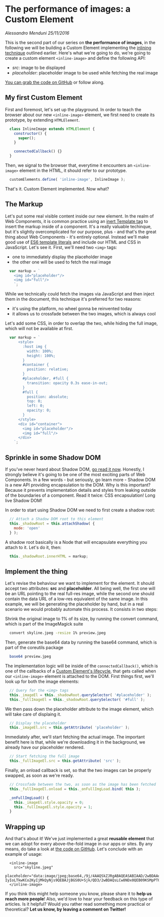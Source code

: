 # The performance of images: a Custom Element
_Alessandro Menduni_ _25/11/2016_

This is the second part of our series on **the performance of images**, in the following we will be building a Custom Element implementing the [inlining technique](https://westwingsolutions.com/articles/blog/image-inlining) outlined earlier. Here's what we're going to do, we're going to create a custom element `<inline-image>` and define the following API:
- _src_: image to be displayed
- _placeholder_: placeholder image to be used while fetching the real image

[You can grab the code on GitHub](https://github.com/west-wing-solutions/blog-samples/tree/master/custom-elements/InlineImage) or follow along.

## My first Custom Element
First and foremost, let's set up the playground. In order to teach the browser about our new `<inline-image>` element, we first need to create its prototype, by extending  `HTMLElement`.

```javascript
  class InlineImage extends HTMLElement {
    constructor() {
      super();
    }

    connectedCallback() {}
  }
```

Then, we signal to the browser that, everytime it encounters an `<inline-image>` element in the HTML, it should refer to our prototype.

```javascript
  customElements.define( 'inline-image', InlineImage );
```

That's it. Custom Element implemented. Now what?

## The Markup
Let's put some real visible content inside our new element. In the realm of Web Components, it is common practice using an [inert Template tag](http://webcomponents.org/articles/introduction-to-template-element/) to insert the markup inside of a component. It's a really valuable techinque, but it's slightly overcomplicated for our purpose, plus - and that's the great thing about Web Components - it's entirely optional. Instead we'll make good use of [ES6 template literals](https://developer.mozilla.org/docs/Web/JavaScript/Reference/template_strings) and include our HTML and CSS in JavaScript. Let's see it. First, we'll need two `<img>` tags:
- one to immediately display the placeholder image
- the other one will be used to fetch the real image

```javascript
  var markup = `
    <img id="placeholder"/>
    <img id="full"/>
    `;
```

While we technically could fetch the images via JavaScript and then inject them in the document, this technique it's preferred for two reasons:
- it's using the platform, no wheel gonna be reinvented today
- it allows us to crossfade between the two images, which is always cool

Let's add some CSS, in order to overlap the two, while hiding the full image, which will not be available at first.

```javascript
  var markup = `
      <style>
        :host img {
          width: 100%;
          height: 100%;
        }
        #container {
          position: relative;
        }
        #placeholder, #full {
          transition: opacity 0.3s ease-in-out;
        }
        #full {
          position: absolute;
          top: 0;
          left: 0;
          opacity: 0;
        }
      </style>
      <div id="container">
        <img id="placeholder"/>
        <img id="full"/>
      </div>
    `;
```

## Sprinkle in some Shadow DOM
If you've never heard about Shadow DOM, [go read it now](https://developer.mozilla.org/en-US/docs/Web/Web_Components/Shadow_DOM). Honestly, I strongly believe it's going to be one of the most exciting parts of Web Components. In a few words - but seriously, go learn more - Shadow DOM is a new API providing encapsulation to the DOM. Why is this important? Because it prevents implementation details and styles from leaking outside of the boundaries of a component. Read it twice: CSS encapsulation! Long live Shadow DOM!

In order to start using Shadow DOM we need to first create a shadow root:

```javascript
  // Attach a Shadow DOM root to this element
  this._shadowRoot = this.attachShadow( {
    mode: 'open'
  } );
```

A shadow root basically is a Node that will encapsulate everything you attach to it. Let's do it, then:

```javascript
  this._shadowRoot.innerHTML = markup;
```

## Implement the thing
Let's revise the behaviour we want to implement for the element. It should accept two attributes: **src** and **placeholder**. All being well, the first one will be an URL pointing to the real full-res image, while the second one should contain the data URL of a low-res equivalent of the same image. In this example, we will be generating the placeholder by hand, but in a real scenario we would probably automate this process. It consists in two steps:

Shrink the original image to 1% of its size, by running the convert command, which is part of the ImageMagick suite

```bash
  convert skyline.jpeg -resize 1% preview.jpeg
```

Then, generate the base64 data by running the base64 command, which is part of the coreutils package

```bash
  base64 preview.jpeg
```

The implementation logic will be inside of the `connectedCallback()`, which is one of the callbacks of a [Custom Element's lifecycle](https://developers.google.com/web/fundamentals/getting-started/primers/customelements#reactions), that gets called when our `<inline-image>` element is attached to the DOM. First things first, we'll look up for both the image elements:

```javascript
  // Query for the <img> tags
  this._imageEl = this._shadowRoot.querySelector( '#placeholder' );
  this._fullImageEl = this._shadowRoot.querySelector( '#full' );
```

We then pass down the placeholder attribute to the image element, which will take care of displaing it.

```javascript
  // Display the placeholder
  this._imageEl.src = this.getAttribute( 'placeholder' );
```

Immediately after, we'll start fetching the actual image. The important benefit here is that, while we're downloading it in the background, we already have our placeholder rendered.

```javascript
  // Start fetching the full image
  this._fullImageEl.src = this.getAttribute( 'src' );
```

Finally, an onload callback is set, so that the two images can be properly swapped, as soon as we're ready.

```javascript
  // Crossfade between the two, as soon as the image has been fetched
  this._fullImageEl.onload = this._onFullImgLoad.bind( this );

  _onFullImgLoad() {
    this._imageEl.style.opacity = 0;
    this._fullImageEl.style.opacity = 1;
  }
```

## Wrapping up
And that's about it! We've just implemented a great **reusable element** that we can adopt for every above-the-fold image in our apps or sites. By any means, do take a look at [the code on GitHub](https://github.com/west-wing-solutions/blog-samples/tree/master/custom-elements/InlineImage). Let's conclude with an example of usage:

```markup
  <inline-image
    src="skyline.jpeg"
    placeholder="data:image/jpeg;base64,/9j/4AAQSkZJRgABAQEASABIAAD/2wBDAAoHBwkHBgoJCAkLCwoMDxkQDw4ODx4WFxIZJCAmJSMg
IyIoLTkwKCo2KyIjMkQyNjs9QEBAJjBGS0U+Sjk/QD3/2wBDAQsLCw8NDx0QEB09KSMpPT09PT09PT09PT09PT09PT09PT09PT09PT09PT09PT09PT09PT09PT09PT09PT09PT3/wAARCAAEAAgDAREAAhEBAxEB/8QAFAABAAAAAAAAAAAAAAAAAAAAA//EAB4QAAIBAwUAAAAAAAAAAAAAAAECAwAEBQYSEyEx/8QAFQEBAQAAAAAAAAAAAAAAAAAAAwT/xAAXEQEBAQEAAAAAAAAAAAAAAAABAhEA/9oADAMBAAIRAxEAPwApdZ5iK23rOhbjLdoPRU9KUG88gm53/9k=">
  </inline-image>
```

If you think this might help someone you know, please share it to **help us reach more people**! Also, we'd love to hear your feedback on this type of articles. Is it helpful? Would you rather read something more practical or theoretical? **Let us know, by leaving a comment on Twitter!**

